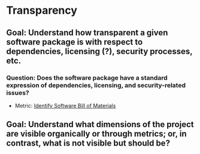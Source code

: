 # Transparency 

## Goal: Understand how transparent a given software package is with respect to dependencies, licensing (?), security processes, etc. 

### Question: Does the software package have a standard expression of dependencies, licensing, and security-related issues? 
- Metric: [Identify Software Bill of Materials](../metrics/Software_Bill_of_Materials.md)

## Goal: Understand what dimensions of the project are visible organically or through metrics; or, in contrast, what is not visible but should be? 

